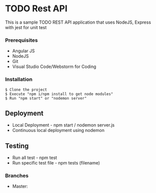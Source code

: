 # TODO Rest API

This is a sample TODO REST API application that uses NodeJS, Express with jest for unit test

### Prerequisites
* Angular JS
* NodeJS
* Git
* Visual Studio Code/Webstorm for Coding

### Installation

```
$ Clone the project
$ Execute "npm i/npm install to get node modules"
$ Run "npm start" or "nodemon server"
```

## Deployment

* Local Deployment - npm start / nodemon server.js
* Continuous local deployment using nodemon

## Testing
* Run all test - npm test
* Run specific test file - npm tests (filename)

### Branches

* Master:
